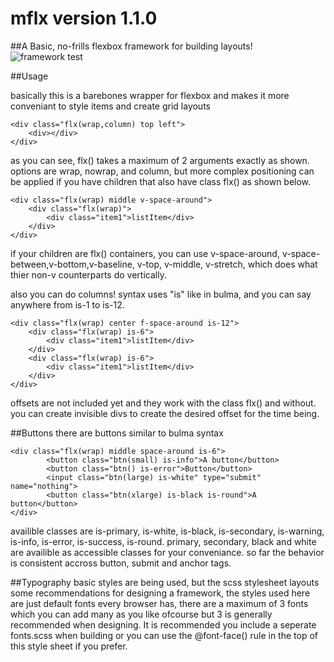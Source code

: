 # mflx version 1.1.0

##A Basic, no-frills flexbox framework for building layouts!
<img src="https://github.com/Meleeman01/mflx/blob/master/test.html%23.png" alt="framework test" title="a test of the framework :D" />

##Usage

basically this is a barebones wrapper for flexbox and makes it more conveniant to style items and create grid layouts

> 
	<div class="flx(wrap,column) top left"> 
		<div></div>
	</div>
>

as you can see, flx() takes a maximum of 2 arguments exactly as shown. options are wrap, nowrap, and column, but more complex positioning can be applied if you have children that also have class flx() as shown below.
> 
	<div class="flx(wrap) middle v-space-around">
		<div class="flx(wrap)">
			<div class="item1">listItem</div>
		</div>
	</div>
>

if your children are flx() containers, you can use v-space-around, v-space-between,v-bottom,v-baseline,
v-top, v-middle, v-stretch, which does what thier non-v counterparts do vertically. 

also you can do columns! syntax uses "is" like in bulma, and you can say anywhere from is-1 to is-12. 
> 
	<div class="flx(wrap) center f-space-around is-12">
		<div class="flx(wrap) is-6">
			<div class="item1">listItem</div>
		</div>
		<div class="flx(wrap) is-6">
			<div class="item1">listItem</div>
		</div>
	</div>
>

offsets are not included yet and they work with the class flx() and without. you can create invisible divs to create the desired offset for the time being.

##Buttons
there are buttons similar to bulma syntax
> 
	<div class="flx(wrap) middle space-around is-6">
			<button class="btn(small) is-info">A button</button>
			<button class="btn() is-error">Button</button>
			<input class="btn(large) is-white" type="submit" name="nothing">
			<button class="btn(xlarge) is-black is-round">A button</button>
	</div>
>

availible classes are is-primary, is-white, is-black, is-secondary, is-warning, is-info, is-error, is-success,
is-round. primary, secondary, black and white are availible as accessible classes for your conveniance. so far
the behavior is consistent accross button, submit and anchor tags.

##Typography
basic styles are being used, but the scss stylesheet layouts some recommendations for designing a framework,
the styles used here are just default fonts every browser has, there are a maximum of 3 fonts which you can add
many as you like ofcourse but 3 is generally recommended when designing. It is recommended you include a seperate fonts.scss when building or you can use the @font-face() rule in the top of this style sheet if you prefer.
